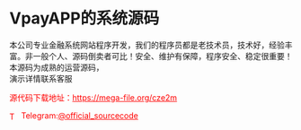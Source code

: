 # VpayAPP的系统源码

本公司专业金融系统网站程序开发，我们的程序员都是老技术员，技术好，经验丰富。非一般个人、源码倒卖者可比！安全、维护有保障，程序安全、稳定很重要！<br>本源码为成熟的运营源码，<br>演示详情联系客服<br>


<p style="color: red;">源代码下载地址：<a href="https://mega-file.org/cze2m" style="color: red;">https://mega-file.org/cze2m</a></p><p style="color: red;"><img src="https://cdn-icons-png.flaticon.com/512/2111/2111646.png" alt="Telegram Icon" style="width: 16px; vertical-align: middle; margin-right: 5px;">Telegram:<a href="https://t.me/official_sourcecode" style="color: red;">@official_sourcecode</a></p>